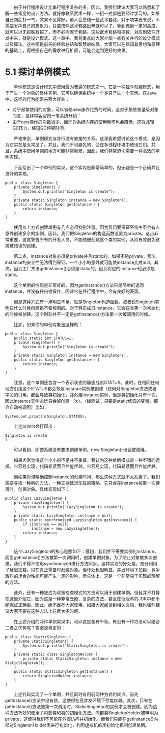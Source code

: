 &emsp;&emsp;由于并行程序设计比串行程序复杂的多。因此，我强烈建议大家可以熟悉和了解一些常见的设计方法。就好像联系武术一样，一招一式都是要经过学习的。如果自己胡乱打一气，效果不见得好。前人会总结一些武术套路，对于初学者来说，不需要发挥自己的想象力，只要按照武术套路出拳就可以了。等到练到一定的高度，就可以以无招胜有招了，而不必拘泥于套路。这些武术套路和招数，对应到软件开发中来，就是设计模式。这一章中，我将重点向大家介绍一些有关并行的设计模式以及算法。这些都是前任的经验总结和智慧的结晶。大家可以在熟知其思想和原理的基础上，再根据自己的需求进行扩展，可能会达到更好的效果。

# 5.1 探讨单例模式

&emsp;&emsp;单例模式是设计模式中使用最为普遍的模式之一。它是一种独享创建模式，用于产生一个对象的具体实例，它可以确保系统中一个类只产生一个实例。在Java中，这样的行为能带来两大好处：

- 对于频繁使用的对象，可以省略new操作花费的时间，这对于那些重量级对象而言，是非常客官的一笔系统开销：
- 由于new操作的次数减少，因而对系统内存的使用频率也会降低，这将减轻GC压力，缩短GC停顿时间。

&emsp;&emsp;严格来说，单例模式与并行没有直接的关系。这里我希望讨论这个模式，是因为它实在是太常见了。并且，我们不可避免的，会在多线程环境中使用它们。并且，系统中使用单例的地方可能非常频繁，因此，我们非常迫切需要一种高效的单例实现。

&emsp;&emsp;下面给出了一个单例的实现，这个实现是非常简单的，但无疑是一个正确并且良好的实现。
```
public class Singleton {
    private Singleton() {
        System.out.println("Singleton is create");
    }
    private static Singleton instance = new Singleton();
    public static Singleton getInstance() {
        return instance;
    }
}
```
&emsp;&emsp;使用以上方式创建单例有几点必须特别注意。因为我们要保证系统中不会有人意外创建多余的实例，因此，我们把Singleton的构造函数设置为private。这点非常重要，这就警告所有的开发人员，不能随便创建这个类的实例，从而有效避免该类被错误的创建。

&emsp;&emsp;第二点，instance对象必须是private并且static的。如果不是private，那么instance的安全性无法得到保证。一个小小的意外就可能使instance变成null。其次，因为工厂方法getInstance()必须是static的，因此对应的instance也必须是static。

&emsp;&emsp;这个单例的性能是非常好的，因为getInstance()方法只是简单的返回instance，并没有任何锁操作，因此它在并行程序中，会有良好的表现。

&emsp;&emsp;但是这种方式有一点明显不足，就是Singleton构造函数，或者说Singleton实例在什么时候创建是不受控制的。对于静态成员instance，它会在类第一次初始化的时候被创建。这个时刻并不一定是getInstance()方法第一次被调用的时候。

&emsp;&emsp;比如，如果你的单例对象是这样的：
```
public class Singleton {
    public static int STATUS=1;
    private Singleton() {
        System.out.println("Singleton is create");
    }
    private static Singleton instance = new Singleton();
    public static Singleton getInstance() {
        return instance;
    }
}
```
&emsp;&emsp;注意，这个单例还包含一个表示状态的静态成员STATUS。此时，在相同任何地方引用这个STATUS都会导致instance实例被创建（任何对Singleton方法或者字段的引用，都会导致类初始化，并创建instance实例，但是类初始化只有一次，因此instance实例永远只会被创建一次）。（经测试：只要是static修饰的变量，都会自动被调用）比如：
```
System.out.println(Singleton.STATUS);
```
&emsp;&emsp;上述println会打印出：
```
Singleton is create
1
```
&emsp;&emsp;可以看到，即使系统没有要求创建单例，new Singleton()也会被调用。

&emsp;&emsp;如果大家觉得这个小小的不足并不重要，我认为这种单例模式是一种不错的选择。它容易实现，代码易读而且性能优越。它容易实现，代码易读而且性能优越。

&emsp;&emsp;但如果你想精确控制instance的创建时间，那么这种方式就不太友善了。我们需要寻找一种新的方法，一种支持延迟加载的策略，它只会在instance被第一次使用时，创建对象。具体实现如下：
```
public class LazySingleton {
    private LazySingleton() {
        System.out.println("LazySingleton is create");
    }
    private static LazySingleton instance = null;
    public static synchronized LazySingleton getInstance() {
        if (instance == null)
            instance = new LazySingleton();
        return instance;
    }
}
```
&emsp;&emsp;这个LazySingleton的核心思想如下：最初，我们并不需要实例化instance，而当getInstance()方法被第一次调用时，创建单例对象。为了防止对象被多次创建，我们不得不使用synchronized进行方法同步。这种实现的好处是，充分利用了延迟加载，只在真正需要时创建对象。但坏处也很明显，并发环境下加锁，竞争激烈的场合对性能可能产生一定的影响。但总体上，这是一个非常易于实现的理解的方法。

&emsp;&emsp;此外，还有一种被成为双重检查模式的方法可以用于创建单例。但我并不打算在这里介绍它，因为这是一种非常丑陋、复杂的方法，甚至在低版本的JDK中都不能保证正确型。因此，绝不推荐大家使用。如果大家阅读到相关文档，我也强烈建议大家不要在这种方法上花费太多时间。

&emsp;&emsp;在上述介绍的两种单例实现中，可以说是各有千秋。有没有一种方法可以结合二者之优势呢？答案是肯定的：
```
public class StaticSingleton {
    private StaticSingleton() {
        System.out.println("StaticSingleton is create");
    }
    private static class SingletonHolder {
        private static StaticSingleton instance = new StaticSingleton();
    }
    public static StaticSingleton getInstance() {
        return SingletonHolder.instance;
    }
}
```
&emsp;&emsp;上述代码实现了一个单例，并且同时有用前两种方式的优点。首先getInstance()方法中没有锁，这使得在高并发环境下性能优越。其次，只有在getInstance()方法被第一次调用时，StaticSingleton的实例才会被创建。因为这种方法巧妙的使用了内部类和类的初始化方法。内部类SingletonHolder被申明为private，这使得我们不可能在外部访问并初始化。而我们只能在getInstance()内部对SingletonHolder类进行初始化，利用虚拟机的类初始化机制创建单例。